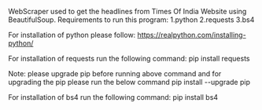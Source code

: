 WebScraper used to get the headlines from Times Of India Website using BeautifulSoup.
Requirements to run this program:
1.python
2.requests
3.bs4

For installation of python please follow:
https://realpython.com/installing-python/

For installation of requests run the following command:
pip install requests

Note:
please upgrade pip before running above command and for upgrading the pip please run the below command
pip install --upgrade pip

For installation of bs4 run the following command:
pip install bs4
